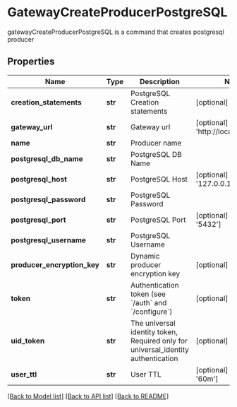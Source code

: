 # GatewayCreateProducerPostgreSQL

gatewayCreateProducerPostgreSQL is a command that creates postgresql producer
## Properties
Name | Type | Description | Notes
------------ | ------------- | ------------- | -------------
**creation_statements** | **str** | PostgreSQL Creation statements | [optional] 
**gateway_url** | **str** | Gateway url | [optional] [default to 'http://localhost:8000']
**name** | **str** | Producer name | 
**postgresql_db_name** | **str** | PostgreSQL DB Name | 
**postgresql_host** | **str** | PostgreSQL Host | [optional] [default to '127.0.0.1']
**postgresql_password** | **str** | PostgreSQL Password | 
**postgresql_port** | **str** | PostgreSQL Port | [optional] [default to '5432']
**postgresql_username** | **str** | PostgreSQL Username | 
**producer_encryption_key** | **str** | Dynamic producer encryption key | [optional] 
**token** | **str** | Authentication token (see &#x60;/auth&#x60; and &#x60;/configure&#x60;) | [optional] 
**uid_token** | **str** | The universal identity token, Required only for universal_identity authentication | [optional] 
**user_ttl** | **str** | User TTL | [optional] [default to '60m']

[[Back to Model list]](../README.md#documentation-for-models) [[Back to API list]](../README.md#documentation-for-api-endpoints) [[Back to README]](../README.md)


